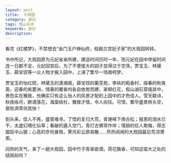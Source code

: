 ```yaml
---
layout: post
title:  大观园
category: 游记
tags: 怡山乐水
keywords: 游记
description:  
---
```


看完《红楼梦》，不禁想去“金门玉户神仙府，桂殿兰宫妃子家”的大观园转转。

书中所记，大观园原为元妃省亲所建，建造时间历时一年，而元妃在园中停留时间连一日都不足，元妃回宫后，为了不使偌大的园子显得过于空荡，贾宝玉、林黛玉、薛宝钗等一众人物才搬入园中，上演了繁华一场南柯梦。

贾宝玉的怡红院，林黛玉的潇湘阁，薛宝钗的蘅芜苑，李纨的稻香村，探春的秋爽斋，迎春的紫菱洲，惜春的暖香坞各自依势而建，翠柳红花，假山湖石穿插其中，景色实在雅致，也确实只有这么怡人的风景才配的上园中的才色佳人。雪天联诗，秋夜咏月，醉酒落花，海棠结社，雅致才情，令人向往。可惜，繁华盛景转头空，衰败凋零何其快！

到头来，佳人不再，盛景难寻。了悟的复归大荒，青埂峰下倚古松；报恩的泪水已干，太虚幻境化仙草；看破的遁入空门，青灯古佛常作伴；懦弱的任人欺侮，得志猖狂中山狼；心高的奈何身贱，霁月彩云原易散……热热闹闹的大观园最后荒凉萧索。

闷热的天气，来了一趟大观园，园中竹子青翠欲滴，荷花飘香，可知这偌大之处的结局如何？




